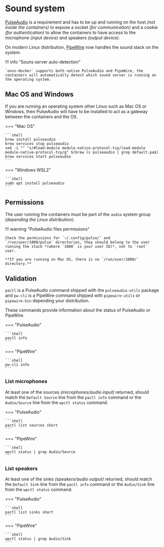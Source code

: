 # Sound system

[PulseAudio](https://en.wikipedia.org/wiki/PulseAudio) is a requirement and has to be up and running on the host *(not inside the containers)* to expose a socket *(for communication)* and a cookie *(for authentication)* to allow the containers to have access to the microphone *(input device)* and speakers *(output device)*.

On modern Linux distribution, [PipeWire](https://en.wikipedia.org/wiki/PipeWire) now handles the sound stack on the system.

!!! info "Souns server auto-detection"

    `ovos-docker` supports both native PulseAudio and PipeWire, the containers will automatically detect which sound server is running on the operating system.

## Mac OS and Windows

If you are running an operating system other Linux such as Mac OS or Windows, then PulseAudio will have to be installed to act as a gateway between the containers and the OS.

=== "Mac OS"

    ```shell
    brew install pulseaudio
    brew services stop pulseaudio
    sed -i "" "s/#load-module module-native-protocol-tcp/load-module module-native-protocol-tcp/g" $(brew ls pulseaudio | grep default.pa$)
    brew services start pulseaudio
    ```

=== "Windows WSL2"

    ```shell
    sudo apt install pulseaudio
    ```

## Permissions

The user running the containers must be part of the `audio` system group *(depending the Linux distribution)*.

!!! warning "PulseAudio files permissions"

    Check the permissions for `~/.config/pulse/` and `/run/user/1000/pulse` directories, they should belong to the user running the stack *(where `1000` is your user ID)*, not to `root` user.

    **If you are running on Mac OS, there is no `/run/user/1000/` directory.**

## Validation

`pactl` is a PulseAudio command shipped with the `pulseaudio-utils` package and `pw-cli` is a PipeWire command shipped with `pipewire-utils` or `pipewire-bin` depending your distribution.

These commands provide information about the status of PulseAudio or PipeWire.

=== "PulseAudio"

    ```shell
    pactl info
    ```

=== "PipeWire"

    ```shell
    pw-cli info
    ```

### List microphones

At least one of the sources *(microphones/audio input)* returned, should match the `Default Source` line from the `pactl info` command or the `Audio/Source` line from the `wpctl status` command.

=== "PulseAudio"

    ```shell
    pactl list sources short
    ```

=== "PipeWire"

    ```shell
    wpctl status | grep Audio/Source
    ```

### List speakers

At least one of the sinks *(speakers/audio output)* returned, should match the `Default Sink` line from the `pactl info` command or the `Audio/Sink` line from the `wpctl status` command.

=== "PulseAudio"

    ```shell
    pactl list sinks short
    ```

=== "PipeWire"

    ```shell
    wpctl status | grep Audio/Sink
    ```
